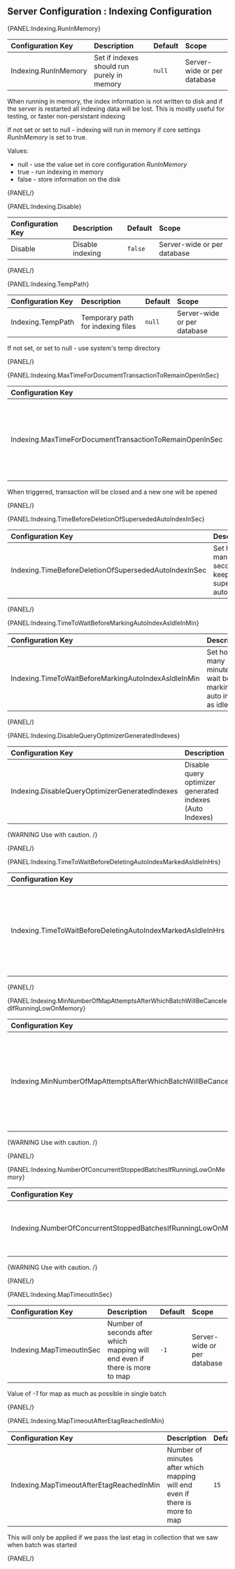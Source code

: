 ## Server Configuration : Indexing Configuration

{PANEL:Indexing.RunInMemory}

| Configuration Key | Description | Default | Scope |
|:------------------|:------------|:--------|:------|
| Indexing.RunInMemory | Set if indexes should run purely in memory | `null` | Server-wide or per database |

When running in memory, the index information is not written to disk and if the server is restarted all indexing data will be lost. This is mostly useful for testing, or faster non-persistant indexing
 
If not set or set to null - indexing will run in memory if core settings *RunInMemory* is set to true.

 Values:
 
 * null - use the value set in core configuration *RunInMemory*
 * true - run indexing in memory
 * false - store information on the disk

{PANEL/}

{PANEL:Indexing.Disable}

| Configuration Key | Description | Default | Scope |
|:------------------|:------------|:--------|:------|
| Disable | Disable indexing | `false` | Server-wide or per database |

{PANEL/}

{PANEL:Indexing.TempPath}

| Configuration Key | Description | Default | Scope |
|:------------------|:------------|:--------|:------|
| Indexing.TempPath | Temporary path for indexing files | `null` | Server-wide or per database |

If not set, or set to null - use system's temp directory

{PANEL/}

{PANEL:Indexing.MaxTimeForDocumentTransactionToRemainOpenInSec}

| Configuration Key | Description | Default | Scope |
|:------------------|:------------|:--------|:------|
| Indexing.MaxTimeForDocumentTransactionToRemainOpenInSec | Set how many seconds indexing will keep document transaction open when indexing | `15` | Server-wide or per database |

When triggered, transaction will be closed and a new one will be opened

{PANEL/}

{PANEL:Indexing.TimeBeforeDeletionOfSupersededAutoIndexInSec}

| Configuration Key | Description | Default | Scope |
|:------------------|:------------|:--------|:------|
| Indexing.TimeBeforeDeletionOfSupersededAutoIndexInSec | Set how many seconds to keep a superseded auto index | `15` | Server-wide or per database |

{PANEL/}

{PANEL:Indexing.TimeToWaitBeforeMarkingAutoIndexAsIdleInMin}

| Configuration Key | Description | Default | Scope |
|:------------------|:------------|:--------|:------|
| Indexing.TimeToWaitBeforeMarkingAutoIndexAsIdleInMin | Set how many minutes to wait before marking auto index as idle | `30` | Server-wide or per database |

{PANEL/}

{PANEL:Indexing.DisableQueryOptimizerGeneratedIndexes}

| Configuration Key | Description | Default | Scope |
|:------------------|:------------|:--------|:------|
| Indexing.DisableQueryOptimizerGeneratedIndexes | Disable query optimizer generated indexes (Auto Indexes) | `false` | Server-wide or per database |

{WARNING Use with caution. /}

{PANEL/}

{PANEL:Indexing.TimeToWaitBeforeDeletingAutoIndexMarkedAsIdleInHrs}

| Configuration Key | Description | Default | Scope |
|:------------------|:------------|:--------|:------|
| Indexing.TimeToWaitBeforeDeletingAutoIndexMarkedAsIdleInHrs | Set how many hours the database should wait before deleting an auto index with the idle flag | `72` | Server-wide or per database |

{PANEL/}

{PANEL:Indexing.MinNumberOfMapAttemptsAfterWhichBatchWillBeCanceledIfRunningLowOnMemory}

| Configuration Key | Description | Default | Scope |
|:------------------|:------------|:--------|:------|
| Indexing.MinNumberOfMapAttemptsAfterWhichBatchWillBeCanceledIfRunningLowOnMemory | Set minimum number of map attempts after which batch will be canceled if running low on memory | `512` | Server-wide or per database |

{WARNING Use with caution. /}

{PANEL/}

{PANEL:Indexing.NumberOfConcurrentStoppedBatchesIfRunningLowOnMemory}

| Configuration Key | Description | Default | Scope |
|:------------------|:------------|:--------|:------|
| Indexing.NumberOfConcurrentStoppedBatchesIfRunningLowOnMemory | Number of concurrent stopped batches if running low on memory | `3` | Server-wide or per database |

{WARNING Use with caution. /}

{PANEL/}

{PANEL:Indexing.MapTimeoutInSec}

| Configuration Key | Description | Default | Scope |
|:------------------|:------------|:--------|:------|
| Indexing.MapTimeoutInSec | Number of seconds after which mapping will end even if there is more to map | `-1` | Server-wide or per database |

Value of *-1* for map as much as possible in single batch

{PANEL/}

{PANEL:Indexing.MapTimeoutAfterEtagReachedInMin}

| Configuration Key | Description | Default | Scope |
|:------------------|:------------|:--------|:------|
| Indexing.MapTimeoutAfterEtagReachedInMin | Number of minutes after which mapping will end even if there is more to map | `15` | Server-wide or per database |

This will only be applied if we pass the last etag in collection that we saw when batch was started

{PANEL/}
